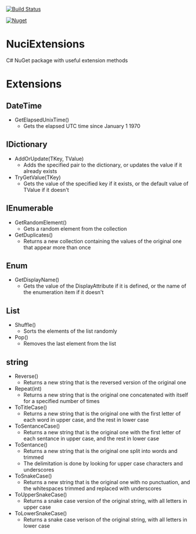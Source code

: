 [![Build Status](https://travis-ci.com/hmlendea/nuciextensions.svg?branch=master)](https://travis-ci.com/hmlendea/nuciextensions)

[![Nuget](https://img.shields.io/nuget/v/NuciExtensions.svg)](https://www.nuget.org/packages/NuciExtensions/)

# NuciExtensions
C# NuGet package with useful extension methods

# Extensions

## DateTime
  - GetElapsedUnixTime()
    - Gets the elapsed UTC time since January 1 1970

## IDictionary

  - AddOrUpdate(TKey, TValue)
    - Adds the specified pair to the dictionary, or updates the value if it already exists
  - TryGetValue(TKey)
    - Gets the value of the specified key if it exists, or the default value of TValue if it doesn't

## IEnumerable

  - GetRandomElement()
    - Gets a random element from the collection
  - GetDuplicates()
    - Returns a new collection containing the values of the original one that appear more than once

## Enum

  - GetDisplayName()
    - Gets the value of the DisplayAttribute if it is defined, or the name of the enumeration item if it doesn't

## List

  - Shuffle()
    - Sorts the elements of the list randomly
  - Pop()
    - Removes the last element from the list

## string

  - Reverse()
    - Returns a new string that is the reversed version of the original one
  - Repeat(int)
    - Returns a new string that is the original one concatenated with itself for a specified number of times
  - ToTitleCase()
    - Returns a new string that is the original one with the first letter of each word in upper case, and the rest in lower case
  - ToSentanceCase()
    - Returns a new string that is the original one with the first letter of each sentance in upper case, and the rest in lower case
  - ToSentance()
    - Returns a new string that is the original one split into words and trimmed
    - The delimitation is done by looking for upper case characters and underscores
  - ToSnakeCase()
    - Returns a new string that is the original one with no punctuation, and the whitespaces trimmed and replaced with underscores
  - ToUpperSnakeCase()
    - Returns a snake case version of the original string, with all letters in upper case
  - ToLowerSnakeCase()
    - Returns a snake case verison of the original string, with all letters in lower case

